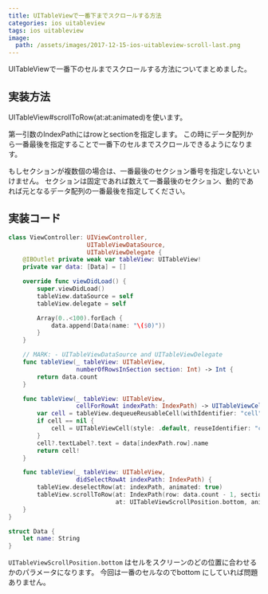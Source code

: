 ```yaml
---
title: UITableViewで一番下までスクロールする方法
categories: ios uitableview
tags: ios uitableview
image:
  path: /assets/images/2017-12-15-ios-uitableview-scroll-last.png
---
```

UITableViewで一番下のセルまでスクロールする方法についてまとめました。


## 実装方法
UITableView#scrollToRow(at:at:animated)を使います。

第一引数のIndexPathにはrowとsectionを指定します。
この時にデータ配列から一番最後を指定することで一番下のセルまでスクロールできるようになります。

もしセクションが複数個の場合は、一番最後のセクション番号を指定しないといけません。
セクションは固定であれば数えて一番最後のセクション、動的であれば元となるデータ配列の一番最後を指定してください。


## 実装コード

```swift
class ViewController: UIViewController,
                      UITableViewDataSource,
                      UITableViewDelegate {
    @IBOutlet private weak var tableView: UITableView!
    private var data: [Data] = []

    override func viewDidLoad() {
        super.viewDidLoad()
        tableView.dataSource = self
        tableView.delegate = self

        Array(0..<100).forEach {
            data.append(Data(name: "\($0)"))
        }
    }

    // MARK: - UITableViewDataSource and UITableViewDelegate
    func tableView(_ tableView: UITableView,
                   numberOfRowsInSection section: Int) -> Int {
        return data.count
    }

    func tableView(_ tableView: UITableView,
                   cellForRowAt indexPath: IndexPath) -> UITableViewCell {
        var cell = tableView.dequeueReusableCell(withIdentifier: "cell")
        if cell == nil {
            cell = UITableViewCell(style: .default, reuseIdentifier: "cell")
        }
        cell?.textLabel?.text = data[indexPath.row].name
        return cell!
    }

    func tableView(_ tableView: UITableView,
                   didSelectRowAt indexPath: IndexPath) {
        tableView.deselectRow(at: indexPath, animated: true)
        tableView.scrollToRow(at: IndexPath(row: data.count - 1, section: 0),
                              at: UITableViewScrollPosition.bottom, animated: true)
    }
}

struct Data {
    let name: String
}
```

`UITableViewScrollPosition.bottom` はセルをスクリーンのどの位置に合わせるかのパラメータになります。
今回は一番のセルなのでbottom にしていれば問題ありません。
